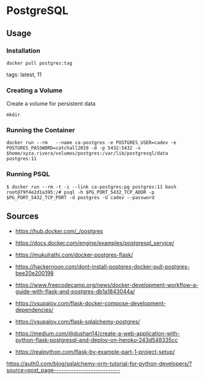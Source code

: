 # PostgreSQL

## Usage

### Installation

`docker pull postgres:tag`

tags: latest, 11

### Creating a Volume 

Create a volume for persistent data

`mkdir`

### Running the Container

`docker run --rm   --name ca-postgres -e POSTGRES_USER=cadev -e POSTGRES_PASSWORD=catchall2019 -d -p 5432:5432 -v $home/xyza.rivera/volumes/postgres:/var/lib/postgresql/data  postgres:11`

### Running PSQL

`$ docker run --rm -t -i --link ca-postgres:pg postgres:11 bash`
`root@79f4e2d1a395:/# psql -h $PG_PORT_5432_TCP_ADDR -p $PG_PORT_5432_TCP_PORT -d postgres -U cadev --password`

## Sources

- https://hub.docker.com/_/postgres
- https://docs.docker.com/engine/examples/postgresql_service/
- https://mukulrathi.com/docker-postgres-flask/
- https://hackernoon.com/dont-install-postgres-docker-pull-postgres-bee20e200198

- https://www.freecodecamp.org/news/docker-development-workflow-a-guide-with-flask-and-postgres-db1a1843044a/
- https://vsupalov.com/flask-docker-compose-development-dependencies/ 
- https://vsupalov.com/flask-sqlalchemy-postgres/
- https://medium.com/@dushan14/create-a-web-application-with-python-flask-postgresql-and-deploy-on-heroku-243d548335cc
- https://realpython.com/flask-by-example-part-1-project-setup/

https://auth0.com/blog/sqlalchemy-orm-tutorial-for-python-developers/?source=post_page---------------------------
